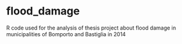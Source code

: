 # flood_damage
R code used for the analysis of thesis project about flood damage in municipalities of Bomporto and Bastiglia in 2014
